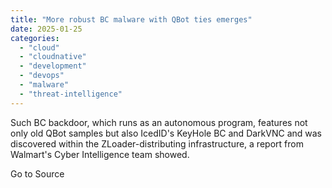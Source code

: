 ```yaml
---
title: "More robust BC malware with QBot ties emerges"
date: 2025-01-25
categories: 
  - "cloud"
  - "cloudnative"
  - "development"
  - "devops"
  - "malware"
  - "threat-intelligence"
---
```


Such BC backdoor, which runs as an autonomous program, features not only old QBot samples but also IcedID's KeyHole BC and DarkVNC and was discovered within the ZLoader-distributing infrastructure, a report from Walmart's Cyber Intelligence team showed.

Go to Source
